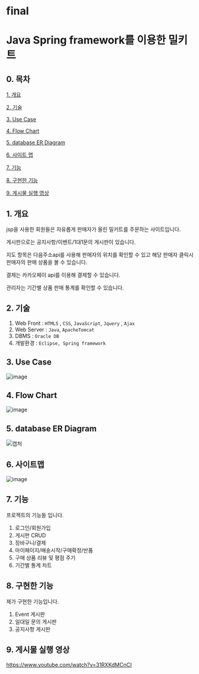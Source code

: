 # final
# Java Spring framework를 이용한 밀키트 

## 0. 목차

[1. 개요](#1-개요)

[2. 기술](#2-기술)

[3. Use Case](#3-Use-Case)

[4. Flow Chart](#4-Flow-Chart)

[5. database ER Diagram](#5-database-er-diagram)

[6. 사이트 맵](#6-사이트-맵)

[7. 기능](#7-기능)

[8. 구현한 기능](#8-구현한-기능)

[9. 게시물 실행 영상](#9-게시물-실행-영상)

## 1. 개요

jsp을 사용한 회원들은 자유롭게 판매자가 올린 밀키트를 주문하는 사이트입니다.

게시판으로는 공지사항/이벤트/1대1문의 게시판이 있습니다.

지도 항목은 다음주소api를 사용해 판매자의 위치를 확인할 수 있고 해당 판매자 클릭시 판매자의 판매 상품을 볼 수 있습니다.

결제는 카카오페이 api를 이용해 결제할 수 있습니다.

관리자는 기간별 상품 판매 통계를 확인할 수 있습니다.

## 2. 기술
1. Web Front : `HTML5` , `CSS`, `JavaScript`, `Jquery` , `Ajax`
2. Web Server :  `Java`, `ApacheTomcat`
3. DBMS : `Oracle DB`
4. 개발환경 : `Eclipse, Spring framework`


## 3. Use Case
![image](https://user-images.githubusercontent.com/81474598/135708449-3c7f48d6-9cf6-4640-9a47-c5e11b4f90bd.png)


## 4. Flow Chart
![image](https://user-images.githubusercontent.com/81474598/135708462-7bce6caa-f6c0-4d37-a1e5-c322b1357e4e.png)


## 5. database ER Diagram
![캡처](https://user-images.githubusercontent.com/81474598/135708360-7d1501c2-e749-426b-b15a-4779d3728dac.png)


## 6. 사이트맵
![image](https://user-images.githubusercontent.com/81474598/135651292-d68b441d-7d2a-4df0-8643-ab00f277f77d.png)


## 7. 기능
프로젝트의 기능들 입니다.

1. 로그인/회원가입
2. 게시판 CRUD
3. 장바구니/결제
4. 마이페이지/배송시작/구매확정/반품
5. 구매 상품 리뷰 및 평점 주기
6. 기간별 통계 차트


## 8. 구현한 기능
제가 구현한 기능입니다.

1. Event 게시판 
2. 일대일 문의 게시판
3. 공지사항 게시판 


## 9. 게시물 실행 영상
https://www.youtube.com/watch?v=31RXKdMCnCI
